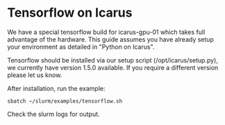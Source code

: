 Tensorflow on Icarus
===

We have a special tensorflow build for icarus-gpu-01 which takes full advantage of the hardware.
This guide assumes you have already setup your environment as detailed in "Python on Icarus".

Tensorflow should be installed via our setup script (/opt/icarus/setup.py), we currently have version 1.5.0 available. If you require a different version please let us know.

After installation, run the example:
```
sbatch ~/slurm/examples/tensorflow.sh
```

Check the slurm logs for output.
